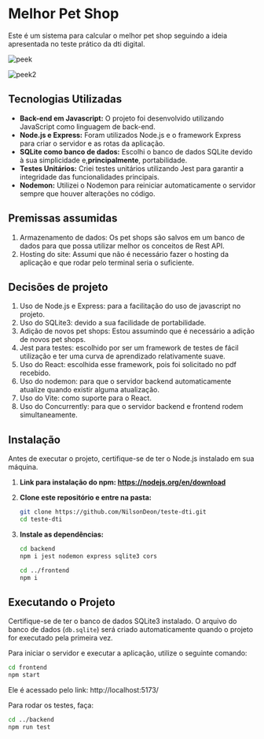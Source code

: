 # Melhor Pet Shop

Este é um sistema para calcular o melhor pet shop seguindo a ideia apresentada no teste prático da dti digital.

![peek](https://github.com/NilsonDeon/teste-dti/assets/81258205/924f089a-1436-42ce-81d9-7edca197296f)


![peek2](https://github.com/NilsonDeon/teste-dti/assets/81258205/d3b30abb-8139-4952-a9d5-e63ab0dacf7a)


## Tecnologias Utilizadas

- **Back-end em Javascript:** O projeto foi desenvolvido utilizando JavaScript como linguagem de back-end.
- **Node.js e Express:** Foram utilizados Node.js e o framework Express para criar o servidor e as rotas da aplicação.
- **SQLite como banco de dados:** Escolhi o banco de dados SQLite devido à sua simplicidade e,**principalmente**, portabilidade.
- **Testes Unitários:** Criei testes unitários utilizando Jest para garantir a integridade das funcionalidades principais.
- **Nodemon:** Utilizei o Nodemon para reiniciar automaticamente o servidor sempre que houver alterações no código.

## Premissas assumidas
1. Armazenamento de dados: Os pet shops  são salvos em um banco de dados para que possa utilizar melhor os conceitos de Rest API.
2. Hosting do site: Assumi que não é necessário fazer o hosting da aplicação e que rodar pelo terminal seria o suficiente.

## Decisões de projeto
1. Uso de Node.js e Express: para a facilitação do uso de javascript no projeto.
2. Uso do SQLite3: devido a sua facilidade de portabilidade.
3. Adição de novos pet shops: Estou assumindo que é necessário a adição de novos pet shops.
4. Jest para testes: escolhido por ser um framework de testes de fácil utilização e ter uma curva de aprendizado relativamente suave.
5. Uso do React: escolhida esse framework, pois foi solicitado no pdf recebido.
6. Uso do nodemon: para que o servidor backend automaticamente atualize quando existir alguma atualização.
7. Uso do Vite: como suporte para o React.
8. Uso do Concurrently: para que o servidor backend e frontend rodem simultaneamente.

## Instalação

Antes de executar o projeto, certifique-se de ter o Node.js instalado em sua máquina.
1. **Link para instalação do npm: https://nodejs.org/en/download**
2. **Clone este repositório e entre na pasta:**

    ```bash
    git clone https://github.com/NilsonDeon/teste-dti.git
    cd teste-dti
    ```

2. **Instale as dependências:**

    ```bash
    cd backend
    npm i jest nodemon express sqlite3 cors

    cd ../frontend
    npm i
    ```

## Executando o Projeto

Certifique-se de ter o banco de dados SQLite3 instalado. O arquivo do banco de dados (`db.sqlite`) será criado automaticamente quando o projeto for executado pela primeira vez.

Para iniciar o servidor e executar a aplicação, utilize o seguinte comando:

```bash
cd frontend
npm start
```
Ele é acessado pelo link: http://localhost:5173/

Para rodar os testes, faça: 

```bash
cd ../backend
npm run test
```
